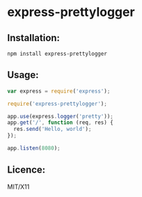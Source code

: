 # express-prettylogger

## Installation:

`npm install express-prettylogger`

## Usage:

```javascript
var express = require('express');

require('express-prettylogger');

app.use(express.logger('pretty'));
app.get('/', function (req, res) {
  res.send('Hello, world');
});

app.listen(8080);
```

## Licence:

MIT/X11
